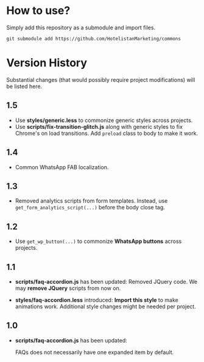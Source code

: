 # How to use?
Simply add this repository as a submodule and import files.

```shell
git submodule add https://github.com/HotelistanMarketing/commons
```

# Version History
Substantial changes (that would possibly require project modifications)
will be listed here.

## 1.5
- Use **styles/generic.less** to commonize generic styles across projects.
- Use **scripts/fix-transition-glitch.js** along with generic styles to 
  fix Chrome's on load transitions. Add `preload` class to body to make it work.

## 1.4
- Common WhatsApp FAB localization.

## 1.3
- Removed analytics scripts from form templates.
  Instead, use `get_form_analytics_script(...)` before the body close tag.

## 1.2
- Use `get_wp_button(...)` to commonize **WhatsApp buttons** across projects.

## 1.1
- **scripts/faq-accordion.js** has been updated:
  Removed JQuery code. We may **remove JQuery** scripts from now on.


- **styles/faq-accordion.less** introduced:
  **Import this style** to make animations work.
  Additional style changes might be needed per project.

## 1.0
- **scripts/faq-accordion.js** has been updated:

  FAQs does not necessarily have one expanded item by default.